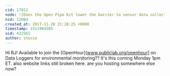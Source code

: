 ```yaml
---
cid: 17812
node: ![Does the Open Pipe Kit lower the barrier to sensor data collection? We need your help.](../notes/rjstatic/07-21-2015/does-the-open-pipe-kit-lower-the-barrier-to-sensor-data-collection-we-need-your-help)
nid: 12084
created_at: 2017-11-28 21:28:25 +0000
timestamp: 1511904505
uid: 422561
author: stevie
---
```


Hi RJ! Available to join the [OpenHour](www.publiclab.org/openhour] on Data Loggers for environmental monitoring?? It's this coming Monday 1pm ET.  also website links still broken here. are you hosting somewhere else now? 